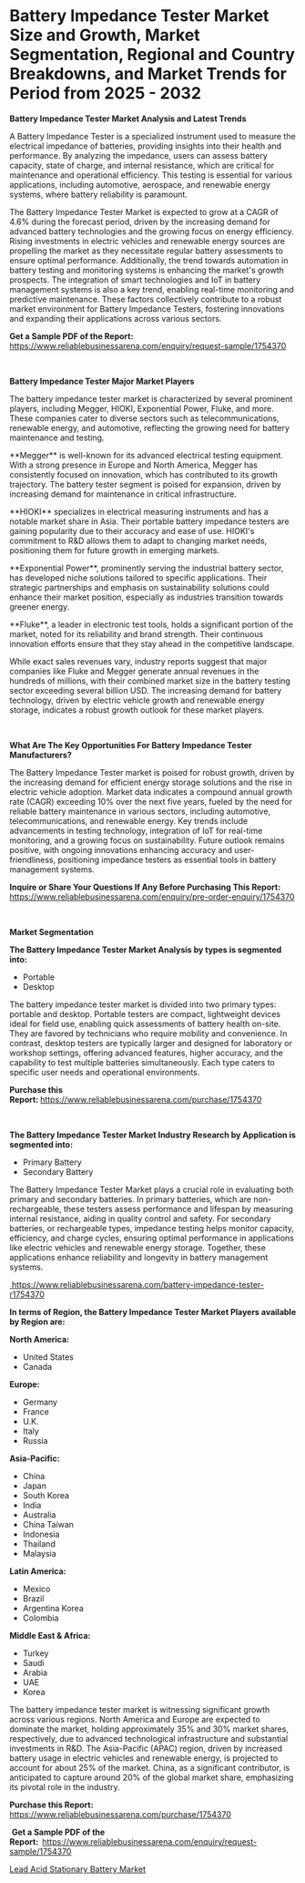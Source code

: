 <p><h1>Battery Impedance Tester Market Size and Growth, Market Segmentation, Regional and Country Breakdowns, and Market Trends for Period from 2025 -  2032</h1></p><p><strong>Battery Impedance Tester Market Analysis and Latest Trends</strong></p>
<p><p>A Battery Impedance Tester is a specialized instrument used to measure the electrical impedance of batteries, providing insights into their health and performance. By analyzing the impedance, users can assess battery capacity, state of charge, and internal resistance, which are critical for maintenance and operational efficiency. This testing is essential for various applications, including automotive, aerospace, and renewable energy systems, where battery reliability is paramount.</p><p>The Battery Impedance Tester Market is expected to grow at a CAGR of 4.6% during the forecast period, driven by the increasing demand for advanced battery technologies and the growing focus on energy efficiency. Rising investments in electric vehicles and renewable energy sources are propelling the market as they necessitate regular battery assessments to ensure optimal performance. Additionally, the trend towards automation in battery testing and monitoring systems is enhancing the market's growth prospects. The integration of smart technologies and IoT in battery management systems is also a key trend, enabling real-time monitoring and predictive maintenance. These factors collectively contribute to a robust market environment for Battery Impedance Testers, fostering innovations and expanding their applications across various sectors.</p></p>
<p><strong>Get a Sample PDF of the Report:&nbsp;</strong> <a href="https://www.reliablebusinessarena.com/enquiry/request-sample/1754370?utm_campaign=3042&utm_medium=2&utm_source=Github&utm_content=ia&utm_term=07042025&utm_id=battery-impedance-tester">https://www.reliablebusinessarena.com/enquiry/request-sample/1754370</a></p>
<p>&nbsp;</p>
<p><strong>Battery Impedance Tester Major Market Players</strong></p>
<p><p>The battery impedance tester market is characterized by several prominent players, including Megger, HIOKI, Exponential Power, Fluke, and more. These companies cater to diverse sectors such as telecommunications, renewable energy, and automotive, reflecting the growing need for battery maintenance and testing.</p><p>**Megger** is well-known for its advanced electrical testing equipment. With a strong presence in Europe and North America, Megger has consistently focused on innovation, which has contributed to its growth trajectory. The battery tester segment is poised for expansion, driven by increasing demand for maintenance in critical infrastructure.</p><p>**HIOKI** specializes in electrical measuring instruments and has a notable market share in Asia. Their portable battery impedance testers are gaining popularity due to their accuracy and ease of use. HIOKI's commitment to R&D allows them to adapt to changing market needs, positioning them for future growth in emerging markets.</p><p>**Exponential Power**, prominently serving the industrial battery sector, has developed niche solutions tailored to specific applications. Their strategic partnerships and emphasis on sustainability solutions could enhance their market position, especially as industries transition towards greener energy.</p><p>**Fluke**, a leader in electronic test tools, holds a significant portion of the market, noted for its reliability and brand strength. Their continuous innovation efforts ensure that they stay ahead in the competitive landscape.</p><p>While exact sales revenues vary, industry reports suggest that major companies like Fluke and Megger generate annual revenues in the hundreds of millions, with their combined market size in the battery testing sector exceeding several billion USD. The increasing demand for battery technology, driven by electric vehicle growth and renewable energy storage, indicates a robust growth outlook for these market players.</p></p>
<p>&nbsp;</p>
<p><strong>What Are The Key Opportunities For Battery Impedance Tester Manufacturers?</strong></p>
<p><p>The Battery Impedance Tester market is poised for robust growth, driven by the increasing demand for efficient energy storage solutions and the rise in electric vehicle adoption. Market data indicates a compound annual growth rate (CAGR) exceeding 10% over the next five years, fueled by the need for reliable battery maintenance in various sectors, including automotive, telecommunications, and renewable energy. Key trends include advancements in testing technology, integration of IoT for real-time monitoring, and a growing focus on sustainability. Future outlook remains positive, with ongoing innovations enhancing accuracy and user-friendliness, positioning impedance testers as essential tools in battery management systems.</p></p>
<p><strong>Inquire or Share Your Questions If Any Before Purchasing This Report:</strong> <a href="https://www.reliablebusinessarena.com/enquiry/pre-order-enquiry/1754370?utm_campaign=3042&utm_medium=2&utm_source=Github&utm_content=ia&utm_term=07042025&utm_id=battery-impedance-tester">https://www.reliablebusinessarena.com/enquiry/pre-order-enquiry/1754370</a></p>
<p>&nbsp;</p>
<p><strong>Market Segmentation</strong></p>
<p><strong>The Battery Impedance Tester Market Analysis by types is segmented into:</strong></p>
<p><ul><li>Portable</li><li>Desktop</li></ul></p>
<p><p>The battery impedance tester market is divided into two primary types: portable and desktop. Portable testers are compact, lightweight devices ideal for field use, enabling quick assessments of battery health on-site. They are favored by technicians who require mobility and convenience. In contrast, desktop testers are typically larger and designed for laboratory or workshop settings, offering advanced features, higher accuracy, and the capability to test multiple batteries simultaneously. Each type caters to specific user needs and operational environments.</p></p>
<p><strong>Purchase this Report:&nbsp;</strong><a href="https://www.reliablebusinessarena.com/purchase/1754370?utm_campaign=3042&utm_medium=2&utm_source=Github&utm_content=ia&utm_term=07042025&utm_id=battery-impedance-tester">https://www.reliablebusinessarena.com/purchase/1754370</a></p>
<p>&nbsp;</p>
<p><strong>The Battery Impedance Tester Market Industry Research by Application is segmented into:</strong></p>
<p><ul><li>Primary Battery</li><li>Secondary Battery</li></ul></p>
<p><p>The Battery Impedance Tester Market plays a crucial role in evaluating both primary and secondary batteries. In primary batteries, which are non-rechargeable, these testers assess performance and lifespan by measuring internal resistance, aiding in quality control and safety. For secondary batteries, or rechargeable types, impedance testing helps monitor capacity, efficiency, and charge cycles, ensuring optimal performance in applications like electric vehicles and renewable energy storage. Together, these applications enhance reliability and longevity in battery management systems.</p></p>
<p><a href="https://www.reliablebusinessarena.com/battery-impedance-tester-r1754370?utm_campaign=3042&utm_medium=2&utm_source=Github&utm_content=ia&utm_term=07042025&utm_id=battery-impedance-tester">&nbsp;https://www.reliablebusinessarena.com/battery-impedance-tester-r1754370</a></p>
<p><strong>In terms of Region, the Battery Impedance Tester Market Players available by Region are:</strong></p>
<p>
    <p> <strong> North America: </strong>
        <ul>
            <li>United States</li>
            <li>Canada</li>
        </ul>
        </p> 
    <p> <strong> Europe: </strong>
        <ul>
            <li>Germany</li>
            <li>France</li>
            <li>U.K.</li>
            <li>Italy</li>
            <li>Russia</li>
        </ul>
        </p> 
    <p> <strong> Asia-Pacific: </strong>
        <ul>
            <li>China</li>
            <li>Japan</li>
            <li>South Korea</li>
            <li>India</li>
            <li>Australia</li>
            <li>China Taiwan</li>
            <li>Indonesia</li>
            <li>Thailand</li>
            <li>Malaysia</li>
        </ul>
        </p> 
    <p> <strong> Latin America: </strong>
        <ul>
            <li>Mexico</li>
            <li>Brazil</li>
            <li>Argentina Korea</li>
            <li>Colombia</li>
        </ul>
        </p> 
    <p> <strong> Middle East & Africa: </strong>
        <ul>
            <li>Turkey</li>
            <li>Saudi</li>
            <li>Arabia</li>
            <li>UAE</li>
            <li>Korea</li>
        </ul>
    </p>
    </p>
<p><p>The battery impedance tester market is witnessing significant growth across various regions. North America and Europe are expected to dominate the market, holding approximately 35% and 30% market shares, respectively, due to advanced technological infrastructure and substantial investments in R&D. The Asia-Pacific (APAC) region, driven by increased battery usage in electric vehicles and renewable energy, is projected to account for about 25% of the market. China, as a significant contributor, is anticipated to capture around 20% of the global market share, emphasizing its pivotal role in the industry.</p></p>
<p><strong>Purchase this Report: </strong><a href="https://www.reliablebusinessarena.com/purchase/1754370?utm_campaign=3042&utm_medium=2&utm_source=Github&utm_content=ia&utm_term=07042025&utm_id=battery-impedance-tester">https://www.reliablebusinessarena.com/purchase/1754370</a></p>
<p>&nbsp;<strong>Get a Sample PDF of the Report:&nbsp;&nbsp;</strong><a href="https://www.reliablebusinessarena.com/enquiry/request-sample/1754370?utm_campaign=3042&utm_medium=2&utm_source=Github&utm_content=ia&utm_term=07042025&utm_id=battery-impedance-tester">https://www.reliablebusinessarena.com/enquiry/request-sample/1754370</a></p>
<p><strong></strong></p>
<p><p><a href="https://github.com/djarixneoza/Market-Research-Report-List-1/blob/main/lead-acid-stationary-battery-market.md?utm_campaign=3042&utm_medium=2&utm_source=Github&utm_content=ia&utm_term=07042025&utm_id=battery-impedance-tester">Lead Acid Stationary Battery Market</a></p></p>